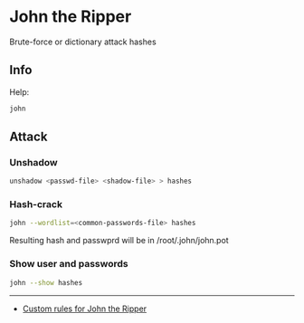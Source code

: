 # John the Ripper

Brute-force or dictionary attack hashes

## Info

Help:
```bash
john
```

## Attack

### Unshadow

```bash
unshadow <passwd-file> <shadow-file> > hashes
```

### Hash-crack
```bash
john --wordlist=<common-passwords-file> hashes
```

Resulting hash and passwprd will be in /root/.john/john.pot

### Show user and passwords
```bash
john --show hashes
```



--------------
* [Custom rules for John the Ripper](https://www.gracefulsecurity.com/custom-rules-for-john-the-ripper/)